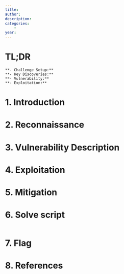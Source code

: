 ```yaml
---
title:
author:
description:
categories:
    -
year:
---
```


# TL;DR<a id="TL;DR"></a>
    **- Challenge Setup:**
    **- Key Discoveries:**
    **- Vulnerability:**
    **- Exploitation:**

# 1. Introduction<a id="introduction"></a>

# 2. Reconnaissance<a id="reconnaissance"></a>

# 3. Vulnerability Description<a id="vulnerability description"></a>

# 4. Exploitation<a id="exploitation"></a>

# 5. Mitigation<a id="mitigation"></a>

# 6. Solve script<a id="solve script"></a>
```python

```

# 7. Flag<a id="flag"></a>

# 8. References<a id="references"></a>
